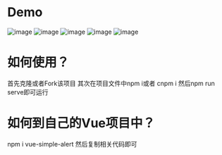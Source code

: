 # Demo
![image](https://user-images.githubusercontent.com/67223039/143675651-4032149c-5ed4-4831-a845-a8f1bbe39616.png)
![image](https://user-images.githubusercontent.com/67223039/143675653-6b03ebf6-8e9f-45a6-a592-9ce262b0c2d4.png)
![image](https://user-images.githubusercontent.com/67223039/143675655-77d16f15-d7a8-4a67-b698-4eae61f8da3c.png)
![image](https://user-images.githubusercontent.com/67223039/143675657-044398a9-9326-4d7b-b81f-80175e5ececd.png)
![image](https://user-images.githubusercontent.com/67223039/143675663-6587c8c6-2bd0-4585-be9a-b3b561d722d9.png)

# 如何使用？
首先克隆或者Fork该项目
其次在项目文件中npm i或者 cnpm i
然后npm run serve即可运行

# 如何到自己的Vue项目中？
npm i vue-simple-alert
然后复制相关代码即可
